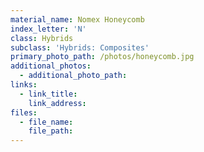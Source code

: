 ```yaml
---
material_name: Nomex Honeycomb
index_letter: 'N'
class: Hybrids
subclass: 'Hybrids: Composites'
primary_photo_path: /photos/honeycomb.jpg
additional_photos:
  - additional_photo_path:
links:
  - link_title:
    link_address:
files:
  - file_name:
    file_path:
---
```



